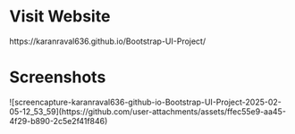 <h1>Visit Website</h1>
https://karanraval636.github.io/Bootstrap-UI-Project/


<h1>Screenshots</h1>
![screencapture-karanraval636-github-io-Bootstrap-UI-Project-2025-02-05-12_53_59](https://github.com/user-attachments/assets/ffec55e9-aa45-4f29-b890-2c5e2f41f846)
